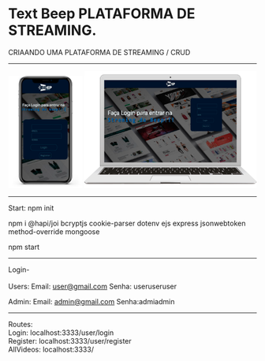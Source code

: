 # Text Beep PLATAFORMA DE STREAMING.
CRIAANDO UMA PLATAFORMA DE STREAMING / CRUD

<hr>

<img src="./Templates/imgs/iphoneBeep.png" width="150">
<img src="./Templates/imgs/Beepmacbook.png" width="350"> 

<hr>

 Start:
   npm 
   init
   
   npm i 
    @hapi/joi
    bcryptjs
    cookie-parser
    dotenv
    ejs
    express
    jsonwebtoken
    method-override
    mongoose
  
  npm start
  <hr>
  
Login-<br>
<br>
Users:
Email: user@gmail.com
      Senha: useruseruser 

Admin:
Email: admin@gmail.com Senha:admiadmin
         
<hr>
Routes: <br>
Login: localhost:3333/user/login<br>
Register: localhost:3333/user/register<br>
AllVideos:  localhost:3333/<br>
